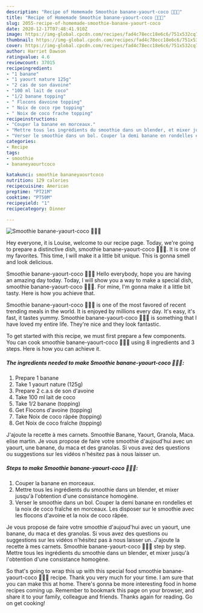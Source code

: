 ```yaml
---
description: "Recipe of Homemade Smoothie banane-yaourt-coco 🥥🥣🌱"
title: "Recipe of Homemade Smoothie banane-yaourt-coco 🥥🥣🌱"
slug: 2055-recipe-of-homemade-smoothie-banane-yaourt-coco
date: 2020-12-17T07:48:41.910Z
image: https://img-global.cpcdn.com/recipes/fad4c78ecc18e6c6/751x532cq70/smoothie-banane-yaourt-coco-🥥🥣🌱-photo-principale-de-la-recette.jpg
thumbnail: https://img-global.cpcdn.com/recipes/fad4c78ecc18e6c6/751x532cq70/smoothie-banane-yaourt-coco-🥥🥣🌱-photo-principale-de-la-recette.jpg
cover: https://img-global.cpcdn.com/recipes/fad4c78ecc18e6c6/751x532cq70/smoothie-banane-yaourt-coco-🥥🥣🌱-photo-principale-de-la-recette.jpg
author: Harriet Dawson
ratingvalue: 4.6
reviewcount: 37015
recipeingredient:
- "1 banane"
- "1 yaourt nature 125g"
- "2 cas de son davoine"
- "100 ml lait de coco"
- "1/2 banane topping"
- " Flocons davoine topping"
- " Noix de coco rpe topping"
- " Noix de coco frache topping"
recipeinstructions:
- "Couper la banane en morceaux."
- "Mettre tous les ingrédients du smoothie dans un blender, et mixer jusqu&#39;à l&#39;obtention d&#39;une consistance homogène."
- "Verser le smoothie dans un bol. Couper la demi banane en rondelles et la noix de coco fraîche en morceaux. Les disposer sur le smoothie avec les flocons d&#39;avoine et la noix de coco râpée."
categories:
- Recipe
tags:
- smoothie
- bananeyaourtcoco

katakunci: smoothie bananeyaourtcoco 
nutrition: 129 calories
recipecuisine: American
preptime: "PT21M"
cooktime: "PT50M"
recipeyield: "1"
recipecategory: Dinner

---
```



![Smoothie banane-yaourt-coco 🥥🥣🌱](https://img-global.cpcdn.com/recipes/fad4c78ecc18e6c6/751x532cq70/smoothie-banane-yaourt-coco-🥥🥣🌱-photo-principale-de-la-recette.jpg)

Hey everyone, it is Louise, welcome to our recipe page. Today, we're going to prepare a distinctive dish, smoothie banane-yaourt-coco 🥥🥣🌱. It is one of my favorites. This time, I will make it a little bit unique. This is gonna smell and look delicious.

Smoothie banane-yaourt-coco 🥥🥣🌱 Hello everybody, hope you are having an amazing day today. Today, I will show you a way to make a special dish, smoothie banane-yaourt-coco 🥥🥣🌱. For mine, I&#39;m gonna make it a little bit tasty. Here is how you achieve that.

Smoothie banane-yaourt-coco 🥥🥣🌱 is one of the most favored of recent trending meals in the world. It is enjoyed by millions every day. It's easy, it's fast, it tastes yummy. Smoothie banane-yaourt-coco 🥥🥣🌱 is something that I have loved my entire life. They're nice and they look fantastic.


To get started with this recipe, we must first prepare a few components. You can cook smoothie banane-yaourt-coco 🥥🥣🌱 using 8 ingredients and 3 steps. Here is how you can achieve it.

<!--inarticleads1-->

##### The ingredients needed to make Smoothie banane-yaourt-coco 🥥🥣🌱:

1. Prepare 1 banane
1. Take 1 yaourt nature (125g)
1. Prepare 2 c.a.s de son d&#39;avoine
1. Take 100 ml lait de coco
1. Take 1/2 banane (topping)
1. Get  Flocons d&#39;avoine (topping)
1. Take  Noix de coco râpée (topping)
1. Get  Noix de coco fraîche (topping)


J&#39;ajoute la recette à mes carnets. Smoothie Banane, Yaourt, Granola, Maca. elise martin. Je vous propose de faire votre smoothie d&#39;aujoud&#39;hui avec un yaourt, une banane, du maca et des granolas. Si vous avez des questions ou suggestions sur les vidéos n&#39;hésitez pas à nous laisser un. 

<!--inarticleads2-->

##### Steps to make Smoothie banane-yaourt-coco 🥥🥣🌱:

1. Couper la banane en morceaux.
1. Mettre tous les ingrédients du smoothie dans un blender, et mixer jusqu&#39;à l&#39;obtention d&#39;une consistance homogène.
1. Verser le smoothie dans un bol. Couper la demi banane en rondelles et la noix de coco fraîche en morceaux. Les disposer sur le smoothie avec les flocons d&#39;avoine et la noix de coco râpée.


Je vous propose de faire votre smoothie d&#39;aujoud&#39;hui avec un yaourt, une banane, du maca et des granolas. Si vous avez des questions ou suggestions sur les vidéos n&#39;hésitez pas à nous laisser un. J&#39;ajoute la recette à mes carnets. Smoothie banane-yaourt-coco 🥥🥣🌱 step by step. Mettre tous les ingrédients du smoothie dans un blender, et mixer jusqu&#39;à l&#39;obtention d&#39;une consistance homogène. 

So that's going to wrap this up with this special food smoothie banane-yaourt-coco 🥥🥣🌱 recipe. Thank you very much for your time. I am sure that you can make this at home. There's gonna be more interesting food in home recipes coming up. Remember to bookmark this page on your browser, and share it to your family, colleague and friends. Thanks again for reading. Go on get cooking!
